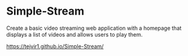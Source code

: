 # Simple-Stream
 Create a basic video streaming web application with a homepage that displays a list of videos and allows users to play them.

 https://tejvir1.github.io/Simple-Stream/

